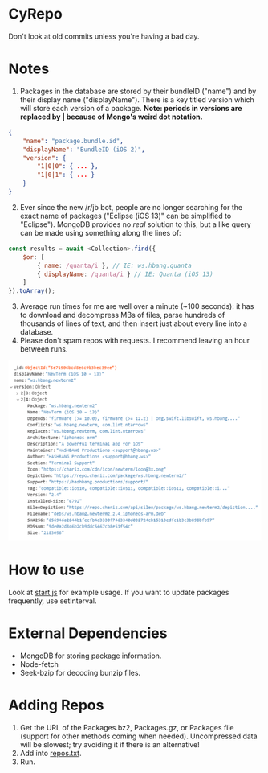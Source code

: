 # CyRepo
 Don't look at old commits unless you're having a bad day.

# Notes
1. Packages in the database are stored by their bundleID ("name") and by their display name ("displayName"). There is a key titled version which will store each version of a package. **Note: periods in versions are replaced by | because of Mongo's weird dot notation.**
```json
{
    "name": "package.bundle.id",
    "displayName": "BundleID (iOS 2)",
    "version": {
        "1|0|0": { ... },
        "1|0|1": { ... }
    }
}
```
2. Ever since the new /r/jb bot, people are no longer searching for the exact name of packages ("Eclipse (iOS 13)" can be simplified to "Eclipse"). MongoDB provides no *real* solution to this, but a like query can be made using something along the lines of: 
```js
const results = await <Collection>.find({
    $or: [
        { name: /quanta/i }, // IE: ws.hbang.quanta
        { displayName: /quanta/i } // IE: Quanta (iOS 13)
    ]
}).toArray();
```
3. Average run times for me are well over a minute (~100 seconds): it has to download and decompress MBs of files, parse hundreds of thousands of lines of text, and then insert just about every line into a database. 
4. Please don't spam repos with requests. I recommend leaving an hour between runs.

![](./assets/db.png)

# How to use
Look at [start.js](./start.js) for example usage.
If you want to update packages frequently, use setInterval.

# External Dependencies
* MongoDB for storing package information.
* Node-fetch
* Seek-bzip for decoding bunzip files.

# Adding Repos
1. Get the URL of the Packages.bz2, Packages.gz, or Packages file (support for other methods coming when needed). Uncompressed data will be slowest; try avoiding it if there is an alternative!
2. Add into [repos.txt](./repos.txt).
3. Run.
